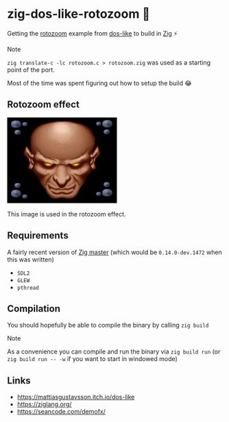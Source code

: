 # zig-dos-like-rotozoom :floppy_disk:

Getting the [rotozoom](https://github.com/mattiasgustavsson/dos-like/blob/main/source/rotozoom.c)
example from [dos-like](https://github.com/mattiasgustavsson/dos-like) to build in
[Zig](https://ziglang.org/) :zap:

> [!Note]
> `zig translate-c -lc rotozoom.c > rotozoom.zig` was used as a starting point of the port.
>
> Most of the time was spent figuring out how to setup the build :joy:

## Rotozoom effect

![rotozoom](files/rotozoom.gif)

This image is used in the rotozoom effect.

## Requirements

A fairly recent version of [Zig master](https://ziglang.org/download/#release-master)
(which would be `0.14.0-dev.1472` when this was written)

 - `SDL2`
 - `GLEW`
 - `pthread`

## Compilation

You should hopefully be able to compile the binary by calling `zig build`

> [!Note]
> As a convenience you can compile and run the binary via `zig build run`
> (or `zig build run -- -w` if you want to start in windowed mode)

## Links

 - https://mattiasgustavsson.itch.io/dos-like
 - https://ziglang.org/
 - https://seancode.com/demofx/
